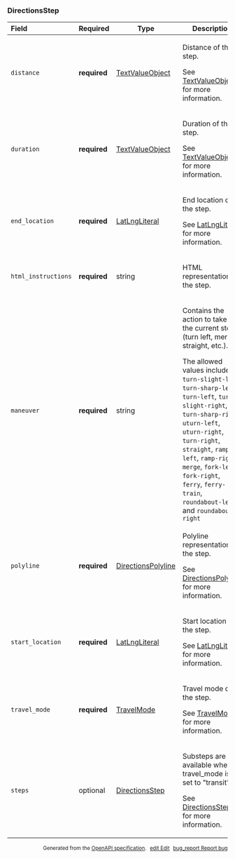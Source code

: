 <!--- This is a generated file, do not edit! -->
<!--- [START maps_http_schema_directionsstep] -->
<h3 class="schema-object" id="DirectionsStep">DirectionsStep</h3>

| Field               | Required     | Type                                                           | Description                                                                                                                                                                                                                                                                                                                                                                                                                                                                               |
| :------------------ | ------------ | -------------------------------------------------------------- | ----------------------------------------------------------------------------------------------------------------------------------------------------------------------------------------------------------------------------------------------------------------------------------------------------------------------------------------------------------------------------------------------------------------------------------------------------------------------------------------- |
| `distance`          | **required** | [TextValueObject](#TextValueObject "TextValueObject")          | <div class="ref-property-description"><p>Distance of the step.</p><p>See <a href="#TextValueObject">TextValueObject</a> for more information.</div>                                                                                                                                                                                                                                                                                                                                       |
| `duration`          | **required** | [TextValueObject](#TextValueObject "TextValueObject")          | <div class="ref-property-description"><p>Duration of the step.</p><p>See <a href="#TextValueObject">TextValueObject</a> for more information.</div>                                                                                                                                                                                                                                                                                                                                       |
| `end_location`      | **required** | [LatLngLiteral](#LatLngLiteral "LatLngLiteral")                | <div class="ref-property-description"><p>End location of the step.</p><p>See <a href="#LatLngLiteral">LatLngLiteral</a> for more information.</div>                                                                                                                                                                                                                                                                                                                                       |
| `html_instructions` | **required** | string                                                         | <div class="nonref-property-description"><p>HTML representation of the step.</p></div>                                                                                                                                                                                                                                                                                                                                                                                                    |
| `maneuver`          | **required** | string                                                         | <div class="nonref-property-description"><p>Contains the action to take for the current step (turn left, merge, straight, etc.).</p><div class="notranslate">The allowed values include: `turn-slight-left`, `turn-sharp-left`, `turn-left`, `turn-slight-right`, `turn-sharp-right`, `uturn-left`, `uturn-right`, `turn-right`, `straight`, `ramp-left`, `ramp-right`, `merge`, `fork-left`, `fork-right`, `ferry`, `ferry-train`, `roundabout-left`, and `roundabout-right`</div></div> |
| `polyline`          | **required** | [DirectionsPolyline](#DirectionsPolyline "DirectionsPolyline") | <div class="ref-property-description"><p>Polyline representation of the step.</p><p>See <a href="#DirectionsPolyline">DirectionsPolyline</a> for more information.</div>                                                                                                                                                                                                                                                                                                                  |
| `start_location`    | **required** | [LatLngLiteral](#LatLngLiteral "LatLngLiteral")                | <div class="ref-property-description"><p>Start location of the step.</p><p>See <a href="#LatLngLiteral">LatLngLiteral</a> for more information.</div>                                                                                                                                                                                                                                                                                                                                     |
| `travel_mode`       | **required** | [TravelMode](#TravelMode "TravelMode")                         | <div class="ref-property-description"><p>Travel mode of the step.</p><p>See <a href="#TravelMode">TravelMode</a> for more information.</div>                                                                                                                                                                                                                                                                                                                                              |
| `steps`             | optional     | [DirectionsStep](#DirectionsStep "DirectionsStep")             | <div class="ref-property-description"><p>Substeps are only available when travel_mode is set to "transit".</p><p>See <a href="#DirectionsStep">DirectionsStep</a> for more information.</div>                                                                                                                                                                                                                                                                                             |

<p style="text-align: right; font-size: smaller;">Generated from the <a class="gc-analytics-event" data-category="GMP" data-label="openapi-github" href="https://github.com/googlemaps/openapi-specification" title="Google Maps Platform OpenAPI Specification" class="external">OpenAPI specification</a>.
<a class="gc-analytics-event" data-category="GMP" data-label="openapi-github-maps-http-schema-directionsstep" data-action="edit" style="margin-left: 5px;" href="https://github.com/googlemaps/openapi-specification/blob/main/specification/schemas/DirectionsStep.yml" title="Edit on GitHub"><span class="material-icons">edit</span> Edit</a>
<a class="gc-analytics-event" data-category="GMP" data-label="openapi-github-maps-http-schema-directionsstep" data-action="bug" style="margin-left: 5px;" href="https://github.com/googlemaps/openapi-specification/issues/new?assignees=&labels=type%3A+bug%2C+triage+me&template=bug_report.md&title=[schemas] Bug - DirectionsStep" title="File bug for schemas on GitHub"><span class="material-icons">bug_report</span> Report bug</a>
</p>

<!--- [END maps_http_schema_directionsstep] -->
